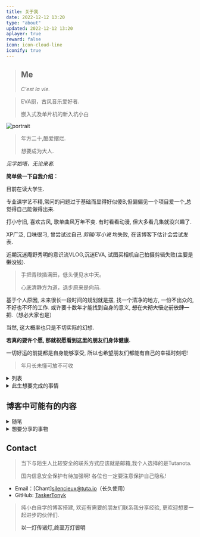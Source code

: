 ```yaml
---
title: 关于我
date: 2022-12-12 13:20
type: "about"
updated: 2022-12-12 13:20
aplayer: true
reward: false
icon: icon-cloud-line
iconify: true
---
```


<meting-js
 id="308168565"
 server="netease"
 type="song"
 theme="#C20C0C">
</meting-js>

> ## Me
> _C'est la vie._
 
>EVA厨，古风音乐爱好者.
>
> 嵌入式及单片机的新入坑小白

<div class="text-center">
  <div class="site-author-avatar">
    <img src="https://cdn.jsdelivr.net/gh/TaskerTonyk/cdn/about/真嗣.jpg" alt="portrait" title="ID : 钰椿">
  </div>
</div>

> 年方二十,酷爱摆烂.
> 
> <span class="heimu">想要成为大人.</span>

_见字如唔，无论来者._

**简单做一下自我介绍：**

目前在读大学生.

专业课学艺不精,常问的问题过于基础而显得好似傻B,但偏偏见一个项目爱一个,总觉得自己能做得出来.

打小守旧, 喜欢古风, 歌单曲风万年不变. 有时看看动漫, 但大多看几集就没兴趣了. 

XP广泛, 口味很刁, 曾尝试过自己 _剪辑/写小说_ 均失败, 在该博客下估计会尝试发表.

近期沉迷庵野秀明的意识流VLOG,沉迷EVA, 试图买相机自己拍摄剪辑失败(主要是~~懒~~没钱).

> 手把青秧插满田，低头便见水中天。
> 
> 心底清静方为道，退步原来是向前.


基于个人原因, 未来很长一段时间的规划就是摆, 找一个清净的地方, 一份不出众的, 不好也不坏的工作.
或许要十数年才能找到自身的意义, ~~想在大彻大悟之前放肆一把~~.（想必大家也是）

当然, 这大概率也只是不切实际的幻想. 

**若真的要许个愿, 那就祝愿看到这里的朋友们身体健康.** 

一切好运的前提都是自身能够享受, 所以也希望朋友们都能有自己的幸福时刻吧!

> 年月长未懂可放不可收
<details>
<summary>列表</summary>

- 爱好：小说、电影、吃喝、 **~~摸鱼~~**
- 喜欢：雪糕、熬夜、~~涩涩~~、EVA、吃瓜
- 讨厌：无意义的争吵、无理智的造神
- 曲风：民谣,古风(以18年前为主)
- 目标：自由游戏 || 自由散步 || 独立书房

![三点几嚟，做撚啊做，饮茶先啦](https://cdn.jsdelivr.net/gh/TaskerTonyk/cdn/about/饮茶先啦.jpg)

~~以及种花种草，养狗养猫，钟情唯一, 平安到老。~~

</details>


<details>
<summary>此生想要完成的事情</summary>

> 这个版基本上几天一变,不愧是我

- [ ] 写一本能够将所有灵感都概括进去的小说
- [ ] 设计一个还算正规的案例
- [ ] 写一首藏有回忆的歌
- [ ] 在乡村老家有一栋按照自己想法建造的房子
- [ ] 成为一个自己不讨厌的、平和的人

</details>

## 博客中可能有的内容
<details>
<summary>随笔</summary>

- 突然的感触
- 胡思乱想
- 对于某件事的记录
- ~~骂人~~
</details>

<details>
<summary>想要分享的事物</summary>

- 动漫
- 电影
- 游戏(我很菜)
</details>

## Contact

>当下与陌生人比较安全的联系方式应该就是邮箱,我个人选择的是Tutanota.
>
>国内信息安全保护有待加强啊! 各位也一定要注意保护自己隐私!
- <span class="iconify-inline" data-icon="ri:mail-line"></span> Email：[Chant]<silencieux@tuta.io>（长久使用）
- <span class="iconify-inline" text="purple-500" data-icon="ri:github-line"></span> GitHub: [TaskerTonyk](https://github.com/TaskerTonyk)

>纯小白自学的博客搭建, 欢迎有需要的朋友们联系我分享经验, 更欢迎想要一起进步的伙伴们.
> 
> **以一灯传诸灯,终至万灯皆明**